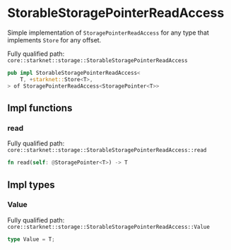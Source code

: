 # StorableStoragePointerReadAccess

Simple implementation of `StoragePointerReadAccess` for any type that implements `Store` for any offset.

Fully qualified path: `core::starknet::storage::StorableStoragePointerReadAccess`

```rust
pub impl StorableStoragePointerReadAccess<
    T, +starknet::Store<T>,
> of StoragePointerReadAccess<StoragePointer<T>>
```

## Impl functions

### read

Fully qualified path: `core::starknet::storage::StorableStoragePointerReadAccess::read`

```rust
fn read(self: @StoragePointer<T>) -> T
```


## Impl types

### Value

Fully qualified path: `core::starknet::storage::StorableStoragePointerReadAccess::Value`

```rust
type Value = T;
```


